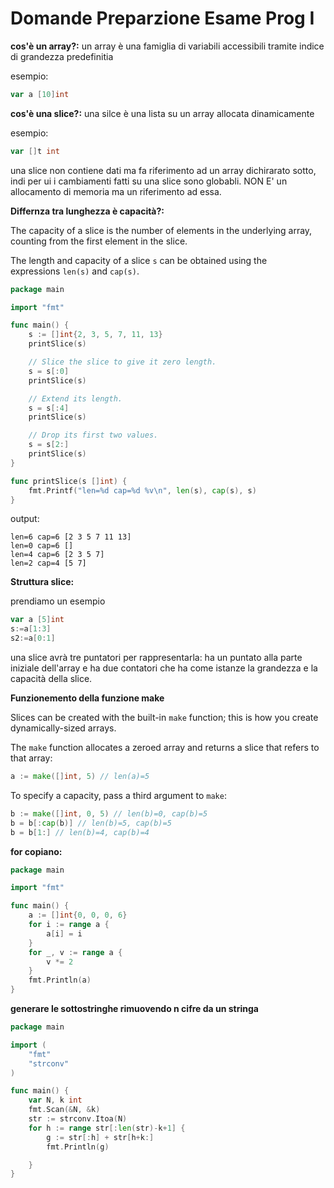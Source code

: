 # Domande Preparzione  Esame Prog I

**cos'è un array?:** un array è una  famiglia  di variabili   accessibili tramite indice di grandezza predefinitia  

esempio:

```go
var a [10]int
```

**cos'è una slice?:** una silce è una lista su un array allocata dinamicamente

esempio:

```go
var []t int
```

una  slice non contiene dati ma fa riferimento ad  un array dichirarato  sotto, indi per  ui i cambiamenti fatti su una slice  sono globabli.  NON E' un allocamento di memoria  ma  un riferimento ad  essa.

**Differnza tra lunghezza è capacità?:** 

The capacity of a slice is the number of elements in the underlying array, counting from the first element in the slice.

The length and capacity of a slice `s` can be obtained using the expressions `len(s)` and `cap(s)`.

```go
package main

import "fmt"

func main() {
    s := []int{2, 3, 5, 7, 11, 13}
    printSlice(s)

    // Slice the slice to give it zero length.
    s = s[:0]
    printSlice(s)

    // Extend its length.
    s = s[:4]
    printSlice(s)

    // Drop its first two values.
    s = s[2:]
    printSlice(s)
}

func printSlice(s []int) {
    fmt.Printf("len=%d cap=%d %v\n", len(s), cap(s), s)
}
```

output:

```
len=6 cap=6 [2 3 5 7 11 13]
len=0 cap=6 []
len=4 cap=6 [2 3 5 7]
len=2 cap=4 [5 7]
```

**Struttura slice:**

prendiamo un esempio

```go
var a [5]int
s:=a[1:3]
s2:=a[0:1]
```

una slice avrà tre puntatori per rappresentarla: ha un puntato alla parte iniziale  dell'array  e ha due contatori che ha come istanze la  grandezza e  la capacità della  slice.

**Funzionemento della  funzione  make**

Slices can be created with the built-in `make` function; this is how you create dynamically-sized arrays.

The `make` function allocates a zeroed array and returns a slice that refers to that array:

```go
a := make([]int, 5) // len(a)=5
```

To specify a capacity, pass a third argument to `make`:

```go
b := make([]int, 0, 5) // len(b)=0, cap(b)=5
b = b[:cap(b)] // len(b)=5, cap(b)=5
b = b[1:] // len(b)=4, cap(b)=4
```

**for copiano:**

```go
package main

import "fmt"

func main() {
    a := []int{0, 0, 0, 6}
    for i := range a {
        a[i] = i
    }
    for _, v := range a {
        v *= 2
    }
    fmt.Println(a)
}
```

**generare le sottostringhe rimuovendo n cifre da un stringa**

```go
package main

import (
	"fmt"
	"strconv"
)

func main() {
	var N, k int
	fmt.Scan(&N, &k)
	str := strconv.Itoa(N)
	for h := range str[:len(str)-k+1] {
		g := str[:h] + str[h+k:]
		fmt.Println(g)

	}
}

```
